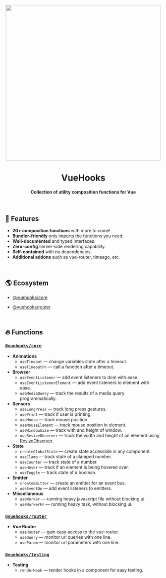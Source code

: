 <p align="center">
    <img src="https://raw.githubusercontent.com/datatorch/documentation/master/docs/.vuepress/public/vuehooks.png" width="500" />
</p>

<h1 align="center">
  VueHooks
</h1>
<h4 align="center">Collection of utility composition functions for Vue</h4>

<br />

## :rocket: Features

- **20+ composition functions** with more to come!
- **Bundler-friendly** only imports the functions you need.
- **Well-documented** and typed interfaces.
- **Zero-config** server-side rendering capability.
- **Self-contained** with no dependencies.
- **Additional addons** such as vue-router, timeago, etc.

<br />

## :earth_americas: Ecosystem

- [@vuehooks/core](#vuehookscore)

- [@vuehooks/router](#vuehooksrouter)

<br />

## :fire: Functions

### [`@vuehooks/core`](https://www.npmjs.com/package/@vuehooks/core)

- **Animations**
  - `useTimeout` — change variables state after a timeout.
  - `useTimeoutFn` — call a function after a timeout.
- **Browser**
  - `useEventListener` — add event listeners to dom with ease.
  - `useEventListenerElement` — add event listeners to element with ease.
  - `useMediaQuery` — track the results of a media query programmatically.
- **Sensors**
  - `useLongPress` — track long press gestures.
  - `usePrint` — track if user is printing.
  - `useMouse` — track mouse position.
  - `useMouseElement` — track mouse position in element.
  - `useWindowSize` — track with and height of window.
  - `useResizeObserver` — track the width and height of an element using
    [ResizeObserver](https://developer.mozilla.org/en-US/docs/Web/API/ResizeObserver).
- **State**
  - `createGlobalState` — create state accessible in any component.
  - `useClamp` — track state of a clamped number.
  - `useCounter` — track state of a number.
  - `useHover` — track if an element is being hovered over.
  - `useToggle` — track state of a boolean.
- **Emitter**
  - `createEmitter` — create an emitter for an event bus.
  - `useEventOn` — add event listeners to emitters.
- **Miscellaneous**
  - `useWorker` — running heavy javascript file without blocking ui.
  - `useWorkerFn` — running heavy task, without blocking ui.

### [`@vuehooks/router`](https://www.npmjs.com/package/@vuehooks/router)

- **Vue Router**
  - `useRouter` — gain easy access to the vue-router.
  - `useQuery` — monitor url queries with one line.
  - `useParam` — monitor url parameters with one line.

### [`@vuehooks/testing`](https://www.npmjs.com/package/@vuehooks/testing)

- **Testing**
  - `renderHook` — render hooks in a component for easy testing.
